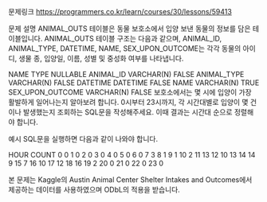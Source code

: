 문제링크
https://programmers.co.kr/learn/courses/30/lessons/59413

문제 설명
ANIMAL_OUTS 테이블은 동물 보호소에서 입양 보낸 동물의 정보를 담은 테이블입니다. ANIMAL_OUTS 테이블 구조는 다음과 같으며, ANIMAL_ID, ANIMAL_TYPE, DATETIME, NAME, SEX_UPON_OUTCOME는 각각 동물의 아이디, 생물 종, 입양일, 이름, 성별 및 중성화 여부를 나타냅니다.

NAME	TYPE	NULLABLE
ANIMAL_ID	VARCHAR(N)	FALSE
ANIMAL_TYPE	VARCHAR(N)	FALSE
DATETIME	DATETIME	FALSE
NAME	VARCHAR(N)	TRUE
SEX_UPON_OUTCOME	VARCHAR(N)	FALSE
보호소에서는 몇 시에 입양이 가장 활발하게 일어나는지 알아보려 합니다. 0시부터 23시까지, 각 시간대별로 입양이 몇 건이나 발생했는지 조회하는 SQL문을 작성해주세요. 이때 결과는 시간대 순으로 정렬해야 합니다.

예시
SQL문을 실행하면 다음과 같이 나와야 합니다.

HOUR	COUNT
0	0
1	0
2	0
3	0
4	0
5	0
6	0
7	3
8	1
9	1
10	2
11	13
12	10
13	14
14	9
15	7
16	10
17	12
18	16
19	2
20	0
21	0
22	0
23	0



본 문제는 Kaggle의 Austin Animal Center Shelter Intakes and Outcomes에서 제공하는 데이터를 사용하였으며 ODbL의 적용을 받습니다.

